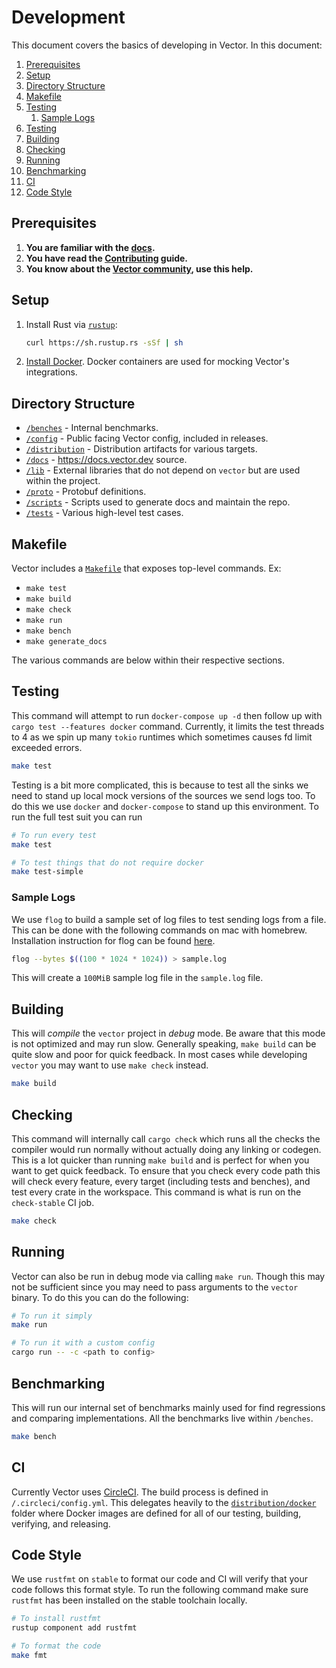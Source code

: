 # Development

This document covers the basics of developing in Vector. In this document:

<!-- MarkdownTOC autolink="true" style="ordered" indent="   " -->

1. [Prerequisites](#prerequisites)
1. [Setup](#setup)
1. [Directory Structure](#directory-structure)
1. [Makefile](#makefile)
1. [Testing](#testing)
   1. [Sample Logs](#sample-logs)
1. [Testing](#testing-1)
1. [Building](#building)
1. [Checking](#checking)
1. [Running](#running)
1. [Benchmarking](#benchmarking)
1. [CI](#ci)
1. [Code Style](#code-style)

<!-- /MarkdownTOC -->

## Prerequisites

1. **You are familiar with the [docs](https://docs.vector.dev).**
2. **You have read the [Contributing](/CONTRIBUTING.md) guide.**
3. **You know about the [Vector community](https://vector.dev/community/),
   use this help.**

## Setup

1. Install Rust via [`rustup`](https://rustup.rs/):

   ```bash
   curl https://sh.rustup.rs -sSf | sh
   ```

2. [Install Docker](https://docs.docker.com/install/). Docker
   containers are used for mocking Vector's integrations.

## Directory Structure

* [`/benches`](/benches) - Internal benchmarks.
* [`/config`](/config) - Public facing Vector config, included in releases.
* [`/distribution`](/distribution) - Distribution artifacts for various targets.
* [`/docs`](/docs) - https://docs.vector.dev source.
* [`/lib`](/lib) - External libraries that do not depend on `vector` but are used within the project.
* [`/proto`](/proto) - Protobuf definitions.
* [`/scripts`](/scripts) - Scripts used to generate docs and maintain the repo.
* [`/tests`](/tests) - Various high-level test cases.

## Makefile

Vector includes a [`Makefile`](/Makefile) that exposes top-level commands. Ex:

- `make test`
- `make build`
- `make check`
- `make run`
- `make bench`
- `make generate_docs`

The various commands are below within their respective sections.

## Testing

This command will attempt to run `docker-compose up -d` then follow up with `cargo test --features docker` command. Currently, it limits the test threads to 4 as we spin up many `tokio` runtimes which sometimes causes fd limit exceeded errors.
 
```bash
make test
```

Testing is a bit more complicated, this is because to test all the sinks we need to stand
up local mock versions of the sources we send logs too. To do this we use `docker` and 
`docker-compose` to stand up this environment. To run the full test suit you can run

```bash
# To run every test
make test

# To test things that do not require docker
make test-simple
```

### Sample Logs

We use `flog` to build a sample set of log files to test sending logs from a file. This can
be done with the following commands on mac with homebrew. Installation instruction for flog can be found [here](https://github.com/mingrammer/flog#installation).

```bash
flog --bytes $((100 * 1024 * 1024)) > sample.log
```

This will create a `100MiB` sample log file in the `sample.log` file.

## Building

This will _compile_ the `vector` project in _debug_ mode. Be aware that this mode is not optimized and may run slow. Generally speaking, `make build` can be quite slow and poor for quick feedback. In most cases while developing `vector` you may want to use `make check` instead.

```bash
make build
```

## Checking

This command will internally call `cargo check` which runs all the checks the compiler would run normally without actually doing any linking or codegen. This is a lot quicker than running `make build` and is perfect for when you want to get quick feedback. To ensure that you check every code path this will check every feature, every target (including tests and benches), and test every crate in the workspace. This command is what is run on the `check-stable` CI job.

```bash
make check
```

## Running

Vector can also be run in debug mode via calling `make run`. Though this may not be sufficient since you may need to pass arguments to the `vector` binary. To do this you can do the following:

```bash
# To run it simply
make run

# To run it with a custom config
cargo run -- -c <path to config>
```

## Benchmarking

This will run our internal set of benchmarks mainly used for find regressions and comparing implementations. All the benchmarks live within `/benches`.

```bash
make bench
```

## CI

Currently Vector uses [CircleCI](https://circleci.com). The build process
is defined in `/.circleci/config.yml`. This delegates heavily to the
[`distribution/docker`](/distribution/docker) folder where Docker images are
defined for all of our testing, building, verifying, and releasing.

## Code Style

We use `rustfmt` on `stable` to format our code and CI will verify that your code follows
this format style. To run the following command make sure `rustfmt` has been installed on
the stable toolchain locally.

```bash
# To install rustfmt
rustup component add rustfmt

# To format the code
make fmt
```

